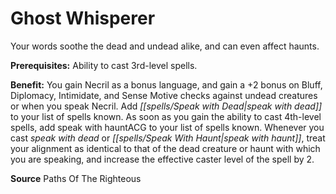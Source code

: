 ﻿---
cssclass: [feats]

---
# Ghost Whisperer

Your words soothe the dead and undead alike, and can even affect haunts.

**Prerequisites:** Ability to cast 3rd-level spells.

**Benefit:** You gain Necril as a bonus language, and gain a +2 bonus on Bluff, Diplomacy, Intimidate, and Sense Motive checks against undead creatures or when you speak Necril. Add _[[spells/Speak with Dead|speak with dead]]_ to your list of spells known. As soon as you gain the ability to cast 4th-level spells, add speak with hauntACG to your list of spells known. Whenever you cast _speak with dead_ or _[[spells/Speak With Haunt|speak with haunt]]_, treat your alignment as identical to that of the dead creature or haunt with which you are speaking, and increase the effective caster level of the spell by 2.

**Source** Paths Of The Righteous